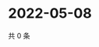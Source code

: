 # 2022-05-08

共 0 条

<!-- BEGIN WEIBO -->
<!-- 最后更新时间 Sun May 08 2022 14:19:46 GMT+0800 (China Standard Time) -->

<!-- END WEIBO -->
